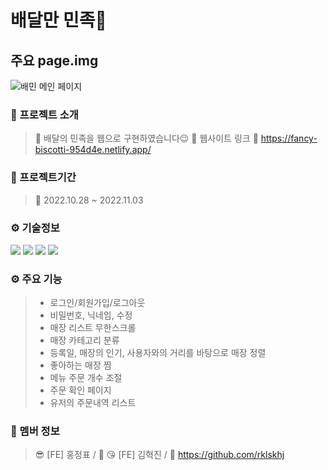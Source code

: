 # 배달만 민족🛵

## 주요 page.img

![배민 메인 페이지](https://user-images.githubusercontent.com/100943412/199680635-41265c8d-a6ce-45e1-80e7-6e356be2ce0f.png)

### 🛵 프로젝트 소개
> 📌 배달의 민족을 웹으로 구현하였습니다😉
> 📌 웹사이트 링크 🔗 https://fancy-biscotti-954d4e.netlify.app/

### 📅 프로젝트기간
> 📌 2022.10.28 ~ 2022.11.03

### ⚙️ 기술정보
<img src="https://img.shields.io/badge/react-61DAFB?style=for-the-badge&logo=react&logoColor=black"> <img src="https://img.shields.io/badge/Redux-764ABC?style=for-the-badge&logo=redux&logoColor=white"> <img src="https://img.shields.io/badge/styled-components-DB7093?style=for-the-badge&logo=styled-components&logoColor=black"> <img src="https://img.shields.io/badge/Yarn-2C8EBB?style=for-the-badge&logo=Yarn&logoColor=white">

### ⚙️ 주요 기능
> - 로그인/회원가입/로그아웃  
> - 비밀번호, 닉네임, 수정  
> - 매장 리스트 무한스크롤  
> - 매장 카테고리 분류  
> - 등록일, 매장의 인기, 사용자와의 거리를 바탕으로 매장 정렬  
> - 좋아하는 매장 찜  
> - 메뉴 주문 개수 조절  
> - 주문 확인 페이지  
> - 유저의 주문내역 리스트  

### 👥 멤버 정보
> 😎 [FE] 홍정표 / 🔗 
> 😘 [FE] 김혁진 / 🔗 https://github.com/rklskhj

